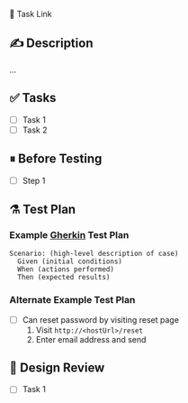 🔗 Task Link

## ✍️ Description

...

## ✅ Tasks

- [ ] Task 1
- [ ] Task 2

## ⏸ Before Testing

- [ ] Step 1

## ⚗️ Test Plan

### Example [Gherkin](https://cucumber.io/docs/gherkin/reference/) Test Plan

```gherkin
Scenario: (high-level description of case)
  Given (initial conditions)
  When (actions performed)
  Then (expected results)
```

### Alternate Example Test Plan

- [ ] Can reset password by visiting reset page
  1. Visit `http://<hostUrl>/reset`
  2. Enter email address and send

## 🎨 Design Review

- [ ] Task 1
